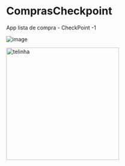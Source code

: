 # ComprasCheckpoint
 App lista de compra - CheckPoint -1

![image](https://github.com/user-attachments/assets/d3c97a13-3092-48ed-9b3e-b2c788a0abda)

<img src="https://github.com/user-attachments/assets/63150637-6d07-4664-a969-db24646b2722" width="300px" alt="telinha"/>
